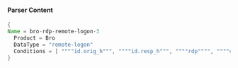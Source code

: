 #### Parser Content
```Java
{
Name = bro-rdp-remote-logon-3
  Product = Bro
  DataType = "remote-logon"
  Conditions = [ """"id.orig_h""", """"id.resp_h""", """"rdp"""", """"cert_count""" ]
}
```